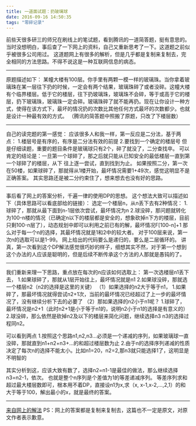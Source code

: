 ```yaml
---
title: 一道面试题：扔玻璃球
date: 2016-09-16 14:50:35
tags: "零碎记录"
---
```

前些天很多研三的师兄在刷线上的笔试题，看到腾讯的一道简答题，挺有意思的。
当时没想明白，事后查了一下网上的资料，自己又重新思考了一下。这道题之前似乎被很多公司用过。
这道题网上有很多的解析，但是几乎都是复制来复制去，完全相同的方法思路。不得不说这是一种互联网信息的病态。
<!-- more -->
- - -
原题描述如下：
某幢大楼有100层。你手里有两颗一模一样的玻璃珠。当你拿着玻璃珠在某一层往下扔的时候，一定会有两个结果，玻璃珠碎了或者没碎。这幢大楼有个临界楼层。低于它的楼层，往下扔玻璃珠，玻璃珠不会碎，等于或高于它的楼层，扔下玻璃珠，玻璃珠一定会碎。玻璃珠碎了就不能再扔。现在让你设计一种方式，使得在该方式下，最坏的情况扔的次数比其他任何方式最坏的次数都少。也就是设计一种最有效的方式。
（腾讯的简答题中照搬了原题，只改了下楼层数）
- - -
自己的读完题的第一感觉：
应该很多人和我一样，第一反应是二分法，基于两点：
1.楼层号是有序的，有序是二分法有效的前提
2.要找到一个确定的楼层号
但是仔细读题，重要的题目条件是玻璃球只有2个，碎了就没了，二分查找卒。
可以肯定的结论是：一旦第一个球碎了，那之后就只能从已知安全的最低楼层一直到第一个球碎了的楼层，从下 往上逐一尝试，直到找到为止。
如果按照二分，第一次在50楼，如果球碎了，那就得从1楼开始，最坏情况需要1+49次，感觉这明显不是正确答案。
其实思路还是被二分约束住了，想来想去也没有好的思路。
- - -
事后看了网上的答案分析，千遍一律的使用DP的思想。
这个想法大致可以描述如下（具体思路可以看底部给的链接）：
选定一个楼层n，从n丢下去有2种情况：
1.球碎了，那就从最下面到n-1层依次尝试，最坏情况为n
2.球没碎，那问题就转化为100-n楼的情况（已确定n以下的楼层都是安全的，想象砍掉n下方的楼层，目前只剩100-n层了），动态规划中即可以利用之前已有的解，最坏情况F[100-n]+1
那么对于每一个n的选择，其最坏情况就是1和2中的较大者。
对于100层来说，第一次n的选取可以是1-99。
网上给出的代码要么是递归的，要么是二层循环的。
讲真，第一次看到这个DP解法感觉很巧妙的样子，细想其实不然，对于第一个想到这个办法的人应该是聪明的，但是后续不断传承这个方法的人那就是愚钝的了。
- - -
我们重新来理一下思路，重点放在每次的n应该如何选取上：
第一次选楼层n1丢下去，
1.如果球碎了，那就从1层开始往上，最坏情况就是n1
2.如果球没碎，那就选一个楼层n2（n2的选择是这里的关键）
（1）如果选择的n2大于等于n1，
1.如果碎了，那最坏情况就得尝试n2+1次，当前的最坏情况已经超过了上一步的最坏情况了，没有继续分析下去的必要了
（2）那如果选择的n2小于n1呢？
1.球碎了，最坏情况是n2+1（此时n2+1是小于等于n1的，说明n2小于n1的选择是有意义的）
2.球没碎，那么依然是砍掉n2及以下的楼层来简化问题，继续选择n3
n3的选择过程同n2。

可以看到两点
1.按照这个思路n1,n2,n3…必须是一个递减的序列，如果玻璃球一直没碎，那就直到n1+n2+n3+…的和超过楼层数为止
2.由于n的选择序列递减的性质决定了每次n的选择不能太小。比如n1=20，n2=2,那n3就只能选择1了，这明显是不明智的

其实分析到这，应该大致有数了，选择n2=n1-1是最佳的做法，那么继续选择n3=n2-1，依次。
也就是整个n序列是个差值为1的等差递减序列。
等差序列求和超过最大楼层数即可，根本用不着DP，直接设n1为x,求（x, x-1,x-2,…,2,1）的和大于等于100，解出最小的x，就是最终的答案。
- - -
[来自网上的解法](http://blog.csdn.net/helloguoke/article/details/16880251)
PS：网上的答案都是复制来复制去，这篇也不一定是原文，对原文作者表示歉意。

